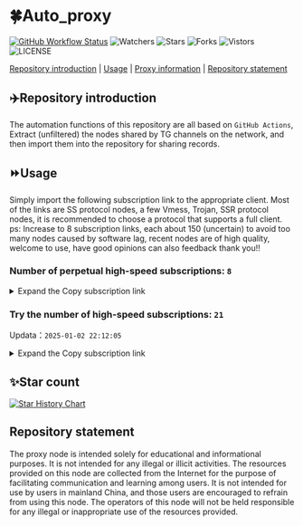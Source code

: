# 🍀Auto_proxy
[![GitHub Workflow Status](https://img.shields.io/github/actions/workflow/status/PangTouY00/Auto_proxy/main.yml?branch=main)](https://github.com/PangTouY00/Auto_proxy/actions/workflows/main.yml?branch=main) 
![Watchers](https://img.shields.io/github/watchers/w1770946466/Auto_proxy) ![Stars](https://img.shields.io/github/stars/PangTouY00/Auto_proxy) ![Forks](https://img.shields.io/github/forks/w1770946466/Auto_proxy) ![Vistors](https://visitor-badge.laobi.icu/badge?page_id=PangTouY00.Auto_proxy) ![LICENSE](https://img.shields.io/badge/license-CC%20BY--SA%204.0-green.svg)

[Repository introduction](https://github.com/PangTouY00/Auto_proxy#Repositoryintroduction) | [Usage](https://github.com/PangTouY00/Auto_proxy#Usage) | [Proxy information](https://github.com/PangTouY00/Auto_proxy#Proxyinformation) | [Repository statement](https://github.com/PangTouY00/Auto_proxy#Repositorystatement)

## ✈️Repository introduction
The automation functions of this repository are all based on `GitHub Actions`,
Extract (unfiltered) the nodes shared by TG channels on the network, and then import them into the repository for sharing records.

## ⏩Usage
Simply import the following subscription link to the appropriate client. Most of the links are SS protocol nodes, a few Vmess, Trojan, SSR protocol nodes, it is recommended to choose a protocol that supports a full client.
ps: Increase to 8 subscription links, each about 150 (uncertain) to avoid too many nodes caused by software lag, recent nodes are of high quality, welcome to use, have good opinions can also feedback thank you!!

### Number of perpetual high-speed subscriptions: `8`

<details>
  <summary>Expand the Copy subscription link</summary>

  
- [Multiprotocol Base64 encoding](https://raw.githubusercontent.com/PangTouY00/Auto_proxy/main/Long_term_subscription1)
`https://raw.githubusercontent.com/PangTouY00/Auto_proxy/main/Long_term_subscription_num`
`Total number of merge nodes: 1176`

- [Multiprotocol Base64 encoding](https://raw.githubusercontent.com/PangTouY00/Auto_proxy/main/Long_term_subscription1)
`https://raw.githubusercontent.com/PangTouY00/Auto_proxy/main/Long_term_subscription1`
`Total number of merge nodes: 148`

- [Multiprotocol Base64 encoding](https://raw.githubusercontent.com/PangTouY00/Auto_proxy/main/Long_term_subscription2)
`https://raw.githubusercontent.com/PangTouY00/Auto_proxy/main/Long_term_subscription2`
`Total number of merge nodes: 148`

- [Multiprotocol Base64 encoding](https://raw.githubusercontent.com/PangTouY00/Auto_proxy/main/Long_term_subscription3)
`https://raw.githubusercontent.com/PangTouY00/Auto_proxy/main/Long_term_subscription3`
`Total number of merge nodes: 148`

- [Multiprotocol Base64 encoding](https://raw.githubusercontent.com/PangTouY00/Auto_proxy/main/Long_term_subscription4)
`https://raw.githubusercontent.com/PangTouY00/Auto_proxy/main/Long_term_subscription4`
`Total number of merge nodes: 148`

- [Multiprotocol Base64 encoding](https://raw.githubusercontent.comPangTouY00/Auto_proxy/main/Long_term_subscription5)
`https://raw.githubusercontent.com/PangTouY00/Auto_proxy/main/Long_term_subscription5`
`Total number of merge nodes: 148`

- [Multiprotocol Base64 encoding](https://raw.githubusercontent.com/PangTouY00/Auto_proxy/main/Long_term_subscription6)
`https://raw.githubusercontent.com/PangTouY00/Auto_proxy/main/Long_term_subscription6`
`Total number of merge nodes: 148`

- [Multiprotocol Base64 encoding](https://raw.githubusercontent.com/PangTouY00/Auto_proxy/main/Long_term_subscription7)
`https://raw.githubusercontent.com/PangTouY00/Auto_proxy/main/Long_term_subscription7`
`Total number of merge nodes: 148`

- [Multiprotocol Base64 encoding](https://raw.githubusercontent.com/PangTouY00/Auto_proxy/main/Long_term_subscription8)
`https://raw.githubusercontent.com/PangTouY00/Auto_proxy/main/Long_term_subscription8`
`Total number of merge nodes: 140`

- [Clash subscription](https://raw.githubusercontent.com/PangTouY00/Auto_proxy/main/Long_term_subscription2.yaml)
`https://raw.githubusercontent.com/PangTouY00/Auto_proxy/main/Long_term_subscription1.yaml`


- [Clash subscription](https://raw.githubusercontent.com/PangTouY00/Auto_proxy/main/Long_term_subscription2.yaml)
`https://raw.githubusercontent.com/PangTouY00/Auto_proxy/main/Long_term_subscription2.yaml`


- [Clash subscription](https://raw.githubusercontent.com/PangTouY00/Auto_proxy/main/Long_term_subscription3.yaml)
`https://raw.githubusercontent.com/PangTouY00/Auto_proxy/main/Long_term_subscription3.yaml`
  
</details>

### Try the number of high-speed subscriptions: `21`
Updata：`2025-01-02 22:12:05`


<details>
  <summary>Expand the Copy subscription link</summary>  



















































































































































































































































































































































































































































































































































































































































































































































































































































































































































































































































































































































































































































































































































































































































































































































































































































































































































































































































































































































































































































































































































































































































































































































































































































































































































































































































































































































































































































































































































































































































































































































































































































































































































































































































































































































































































































































































































































































































































































































































































































































































































































































































































































































































































































































































































































































































































































































































































































































































































































































































































































































































































































































































































































































































































































































































































































































































































































































































































































































































































































































































































































































































































































































































































































































































































































































































































































































































































































































































































































































































































































































































































































































































































































































































































































































































































































































































































































































































































































































































































































































































































































































































































































































































































































































































































































































































































































































































































































































































































































































































































































































































































































































































































































































































































































































































































































































































































































































































































































































































































































































































































































































































































































































































































































































































































































































































































































































































































































































































































































































































































































































































































































































































































































































































































































































































































































































































































































































































































































































































































































































































































































































































































































































































































































































































































































































































































































































































































































































































































































































































































































































































































































































































































































































































































































































































































































































































































































































































































































































































































































































































































































































































































































































































































































































































































































































































































































































































































































































































































































































































































































































































































































































































































































































































































































































































































































































































































































































































































































































































































































































































































































































































































































































































































































































































































































































































































































































































































































































































































































































































































































































































































































































































































































































































































































































































































































































































































































































































































































































































































































































































































































































































































































































































































































































































































>Trial subscription：
`https://powerwan.net/api/v1/client/subscribe?token=afe9071cdd4801a4021aad7e4383fc6f`




>Trial subscription：
`https://sulink.pro/api/v1/client/subscribe?token=804311fc55b0bbe114d95f037e5a35b0`




>Trial subscription：
`https://lanmaoyun.icu/api/v1/client/subscribe?token=e6de7e76059e9967f58098db694536f5`




>Trial subscription：
`https://dashuai.us/api/v1/client/subscribe?token=7bad2f0121e6a0eca2bc640be038139d`




>Trial subscription：
`https://fs.v2rayse.com/share/20250102/cz1moiqwcz.txt`




>Trial subscription：
`https://vpn.sudatech.store/api/v1/client/subscribe?token=f556e85de632d01b2a45f203593548a4`




>Trial subscription：
`https://vt.louwangzhiyu.xyz/api/v1/client/subscribe?token=85679e2ddf3162175dcd18bcb38dfe7c`




>Trial subscription：
`https://v2rayshare.githubrowcontent.com/2025/01/20250102.txt`




>Trial subscription：
`https://www.kuaidog006.top/api/v1/client/subscribe?token=53cf2bf602b89d4c4279607bff48e8d7`




>Trial subscription：
`https://hy-2.com/api/v1/client/subscribe?token=bc609a54bee2064fca6935fc4a7500ca`




>Trial subscription：
`https://ch.louwangzhiyu.xyz/api/v1/client/subscribe?token=058eaf85431d7fcffc6be61b7372d938`




>Trial subscription：
`https://abyssvpn.com/api/v1/client/subscribe?token=46b88273b50bc71899186e71eae67ca8`




>Trial subscription：
`https://a.aik88.top/api/v1/client/subscribe?token=a478115f3bb32e8f337a20bbd5755713`




>Trial subscription：
`https://dl.vfkum.website/api/v1/client/subscribe?token=113cd24d01077f2573ee8bbc654e3200`




>Trial subscription：
`https://www.kuaidog010.top/api/v1/client/subscribe?token=6e4a4e4fc96f5d83e2791ea41d6a4822`




>Trial subscription：
`https://nodefree.githubrowcontent.com/2025/01/20250102.txt`




>Trial subscription：
`https://www.kuaidog009.top/api/v1/client/subscribe?token=76fb3fd587aa2699e57c4cb53a6a18a3`




>Trial subscription：
`https://needss.link/api/v1/client/subscribe?token=1cc3579f2b8d40b294e14fc41e91fe1e`




>Trial subscription：
`https://qingyun.zybs.eu.org/api/v1/client/subscribe?token=d502114ef71eee24901ce253aea7886c`




>Trial subscription：
`https://xueyejiasu.com/api/v1/client/subscribe?token=7365608bd62285c39f7b1f3dffe852ad`




>Trial subscription：
`https://sq9xy6.cpminig.com/api/v1/client/subscribe?token=73014fa79752ccdf7b668ea28dca47c0`



</details>

## ✨Star count
[![Star History Chart](https://api.star-history.com/svg?repos=PangTouY00/Auto_proxy&type=Date)](https://star-history.com/#w1770946466/Auto_proxy&Date)



## Repository statement
The proxy node is intended solely for educational and informational purposes. It is not intended for any illegal or illicit activities. The resources provided on this node are collected from the Internet for the purpose of facilitating communication and learning among users. It is not intended for use by users in mainland China, and those users are encouraged to refrain from using this node. The operators of this node will not be held responsible for any illegal or inappropriate use of the resources provided.

